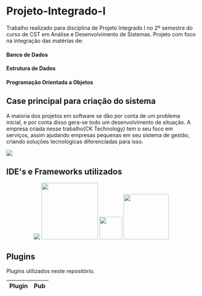# Projeto-Integrado-I

Trabalho realizado para disciplina de Projeto Integrado I no 2º semestre do curso de CST em Análise e Desenvolvimento de Sistemas. Projeto com foco na integração das matérias de: 
#### Banco de Dados
#### Estrutura de Dados
#### Programação Orientada a Objetos

## Case principal para criação do sistema
A maioria dos projetos em software se dão por conta de um problema inicial, e por conta disso gera-se todo um desenvolvimento de situação. A empresa criada nesse trabalho(CK Technology) tem o seu foco em serviços, assim ajudando empresas pequenas em seu sistema de gestão, criando soluções tecnológicas diferenciadas para isso.

<p align="left">
    <img src="https://media.giphy.com/media/ZBQ2RAh1imJaSUyInN/giphy.gif" />
</p>

## IDE's e Frameworks utilizados
<p align="center">
    <img src="https://miro.medium.com/max/525/0*DAfzCL4fuZltCqk3.png" />
    <img src="https://miro.medium.com/max/1200/1*oKtUIXORWEjXLh7aNg4ELA.png" height="150"/>
    <img src="https://upload.wikimedia.org/wikipedia/commons/thumb/0/03/Xampp_logo.svg/1200px-Xampp_logo.svg.png" height="60"/>
    <img src="https://a.fsdn.com/con/app/proj/ireport/screenshots/58544.jpg/max/max/1" height="120"/>
    
</p>

## Plugins
Plugins utilizados neste repositório.

| Plugin | Pub |
|--------|-----|
